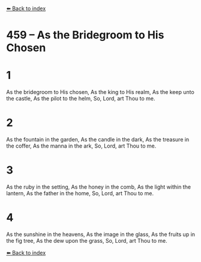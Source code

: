 [⬅️ Back to index](../README.md)

# 459 – As the Bridegroom to His Chosen


# 1
As the bridegroom to His chosen,
As the king to His realm,
As the keep unto the castle,
As the pilot to the helm,
So, Lord, art Thou to me.

# 2
As the fountain in the garden,
As the candle in the dark,
As the treasure in the coffer,
As the manna in the ark,
So, Lord, art Thou to me.

# 3
As the ruby in the setting,
As the honey in the comb,
As the light within the lantern,
As the father in the home,
So, Lord, art Thou to me.

# 4
As the sunshine in the heavens,
As the image in the glass,
As the fruits up in the fig tree,
As the dew upon the grass,
So, Lord, art Thou to me.

[⬅️ Back to index](../README.md)
